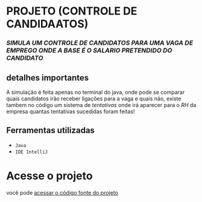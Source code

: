 # **PROJETO (CONTROLE DE CANDIDAATOS)**

### *SIMULA UM CONTROLE DE CANDIDATOS PARA UMA VAGA DE EMPREGO ONDE A BASE É O SALARIO PRETENDIDO DO CANDIDATO*

## **detalhes importantes**

A simulação é feita apenas no terminal do java, onde pode se comparar quais candidatos irão receber ligações para a vaga e quais não, existe tambem no código um sistema de *tentativas* onde irá aparecer para o *RH* da empresa quantas tentativas sucedidas foram feitas!

## Ferramentas utilizadas

- `Java`
- `IDE IntelliJ`

# Acesse o projeto
você pode [acessar o código fonte do projeto](https://github.com/Assoni02/Processo-Seletivo/blob/main/src/Main.java)
